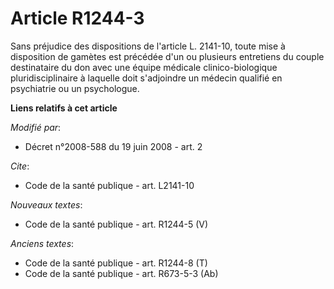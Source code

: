 # Article R1244-3

Sans préjudice des dispositions de l'article L. 2141-10, toute mise à disposition de gamètes est précédée d'un ou plusieurs
entretiens du couple destinataire du don avec une équipe médicale clinico-biologique pluridisciplinaire à laquelle doit
s'adjoindre un médecin qualifié en psychiatrie ou un psychologue.

**Liens relatifs à cet article**

_Modifié par_:

  - Décret n°2008-588 du 19 juin 2008 - art. 2

_Cite_:

  - Code de la santé publique - art. L2141-10

_Nouveaux textes_:

  - Code de la santé publique - art. R1244-5 (V)

_Anciens textes_:

  - Code de la santé publique - art. R1244-8 (T)
  - Code de la santé publique - art. R673-5-3 (Ab)

